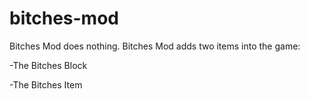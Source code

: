 # bitches-mod
Bitches Mod does nothing.
Bitches Mod adds two items into the game:

-The Bitches Block


-The Bitches Item
